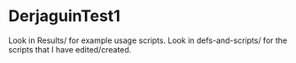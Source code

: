 # DerjaguinTest1

Look in Results/ for example usage scripts. Look in defs-and-scripts/ for the scripts that I have edited/created.
